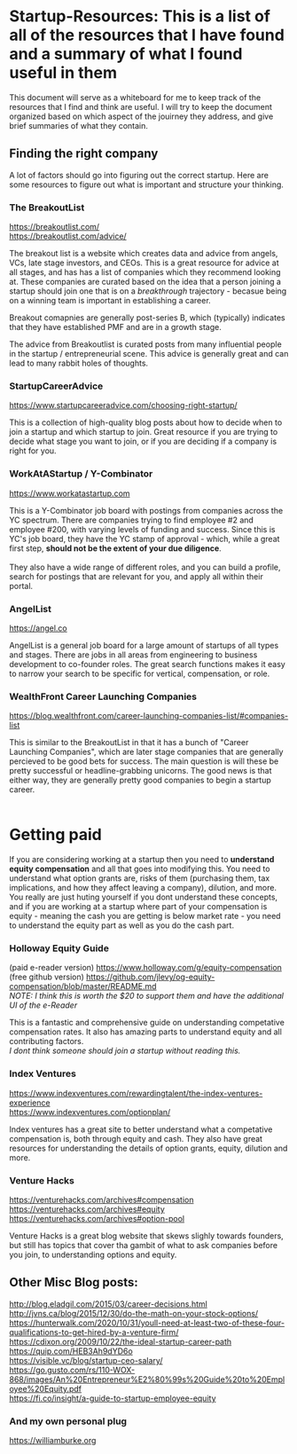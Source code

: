 # Startup-Resources: This is a list of all of the resources that I have found and a summary of what I found useful in them

This document will serve as a whiteboard for me to keep track of the resources that I find and think are useful. 
I will try to keep the document organized based on which aspect of the jouirney they address, and give brief summaries of what they contain. 

## Finding the right company
A lot of factors should go into figuring out the correct startup. Here are some resources to figure out what is important and structure your thinking.

### The BreakoutList
https://breakoutlist.com/ <br>
https://breakoutlist.com/advice/ <br>

The breakout list is a website which creates data and advice from angels, VCs, late stage investors, and CEOs. 
This is a great resource for advice at all stages, and has has a list of companies which they recommend looking at. 
These companies are curated based on the idea that a person joining a startup should join one that is on a *breakthrough* trajectory - becasue being on a winning team is 
important in establishing a career.

Breakout comapnies are generally post-series B, which (typically) indicates that they have established PMF and are in a growth stage.<br>

The advice from Breakoutlist is curated posts from many influential people in the startup / entrepreneurial scene. 
This advice is generally great and can lead to many rabbit holes of thoughts. 

### StartupCareerAdvice
https://www.startupcareeradvice.com/choosing-right-startup/ <br>

This is a collection of high-quality blog posts about how to decide when to join a startup and which startup to join. Great resource if you are trying to decide what stage you want to join, or if you are deciding if a company is right for you.

### WorkAtAStartup / Y-Combinator
https://www.workatastartup.com <br>

This is a Y-Combinator job board with postings from companies across the YC spectrum. There are companies trying to find employee #2 and employee #200, with varying levels of funding and success. Since this is YC's job board, they have the YC stamp of approval - which, while a great first step, **should not be the extent of your due diligence**.
<br><br>
They also have a wide range of different roles, and you can build a profile, search for postings that are relevant for you, and apply all within their portal.

### AngelList
https://angel.co <br>

AngelList is a general job board for a large amount of startups of all types and stages. There are jobs in all areas from engineering to business development to co-founder roles. The great search functions makes it easy to narrow your search to be specific for vertical, compensation, or role.

### WealthFront Career Launching Companies
https://blog.wealthfront.com/career-launching-companies-list/#companies-list <br>

This is similar to the BreakoutList in that it has a bunch of "Career Launching Companies", which are later stage companies that are generally percieved to be good bets for success. The main question is will these be pretty successful or headline-grabbing unicorns. The good news is that either way, they are generally pretty good companies to begin a  startup career.
<br><br>

# Getting paid
If you are considering working at a startup then you need to **understand equity compensation** and all that goes into modifying this. You need to understand what option grants are, risks of them (purchasing them, tax implications, and how they affect leaving a company), dilution, and more. You really are just huting yourself if you dont understand these concepts, and if you are working at a startup where part of your compensation is equity - meaning the cash you are getting is below market rate - you need to understand the equity part as well as you do the cash part.

### Holloway Equity Guide
(paid e-reader version) https://www.holloway.com/g/equity-compensation <br>
(free github version)  https://github.com/jlevy/og-equity-compensation/blob/master/README.md <br>
*NOTE: I think this is worth the $20 to support them and have the additional UI of the e-Reader* <br>

This is a fantastic and comprehensive guide on understanding competative compensation rates. It also has amazing parts to understand equity and all contributing factors. <br>
*I dont think someone should join a startup without reading this.*

### Index Ventures
https://www.indexventures.com/rewardingtalent/the-index-ventures-experience <br>
https://www.indexventures.com/optionplan/ <br>

Index ventures has a great site to better understand what a competative compensation is, both through equity and cash. They also have great resources for understanding the details of option grants, equity, dilution and more.

### Venture Hacks
https://venturehacks.com/archives#compensation <br>
https://venturehacks.com/archives#equity <br>
https://venturehacks.com/archives#option-pool <br>

Venture Hacks is a great blog website that skews slighly towards founders, but still has topics that cover tha gambit of what to ask companies before you join, to understanding options and equity.

## Other Misc Blog posts:
http://blog.eladgil.com/2015/03/career-decisions.html <br>
http://jvns.ca/blog/2015/12/30/do-the-math-on-your-stock-options/ <br>
https://hunterwalk.com/2020/10/31/youll-need-at-least-two-of-these-four-qualifications-to-get-hired-by-a-venture-firm/ <br>
https://cdixon.org/2009/10/22/the-ideal-startup-career-path <br>
https://quip.com/HEB3Ah9dYD6o <br>
https://visible.vc/blog/startup-ceo-salary/ <br>
https://go.gusto.com/rs/110-WOX-868/images/An%20Entrepreneur%E2%80%99s%20Guide%20to%20Employee%20Equity.pdf <br>
https://fi.co/insight/a-guide-to-startup-employee-equity <br>



### And my own personal plug
https://williamburke.org
